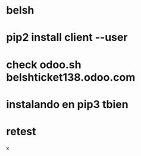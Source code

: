 # belsh
# pip2 install client --user
# check odoo.sh belshticket138.odoo.com
# instalando en pip3 tbien
# retest
x

